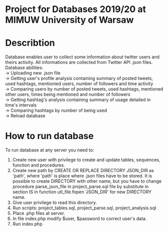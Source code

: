 # Project for Databases 2019/20 at MIMUW University of Warsaw

# Describtion

Database enables user to collect some information about twitter users and theirs activity. All informations are collected from Twitter API .json files. <br/>
Database abilities: <br/>
-> Uploading new .json file <br/>
-> Getting user's profile analysis containing summary of posted tweets, used hashtags, mentionied users, number of followers and time activity <br/>
-> Comparing users by number of posted tweets, used hashtags, mentioned other users, times being mentioned and number of followers <br/>
-> Getting hashtag's analysis containing summary of usage detailed in time's intervals <br/>
-> Comparing hashtags by number of being used <br/>
-> Reload database<br/>

# How to run database

To run database at any server you need to:

1. Create new user with privilege to create and update tables, sequences, function and procedures. <br/>
2. Create new path by CREATE OR REPLACE DIRECTORY JSON_DIR as 'path', where 'path' is place where .json files have to be stored. It is possible to create DIRECTORY with other name, but you have to change procedure parse_json_file in project_parse.sql file by substitute in section IS in function utl_file.fopen 'JSON_DIR' for new DIRECTORY name. <br/>
3. Give user privilege to read this directory. <br/>
4. Run scripts: project_tables.sql, project_parse.sql, project_analysis.sql <br/>
5. Place .php files at server. <br/>
6. In file index.php modify $user, $password to correct user's data. <br/>
7. Run index.php <br/>
